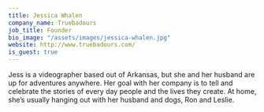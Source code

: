 ```yaml
---
title: Jessica Whalen
company_name: Truebadours
job_title: Founder
bio_image: "/assets/images/jessica-whalen.jpg"
website: http://www.truebadours.com/
is_guest: true
---
```


Jess is a videographer based out of Arkansas, but she and her husband are up for adventures anywhere. Her goal with her company is to tell and celebrate the stories of every day people and the lives they create. At home, she’s usually hanging out with her husband and dogs, Ron and Leslie.
